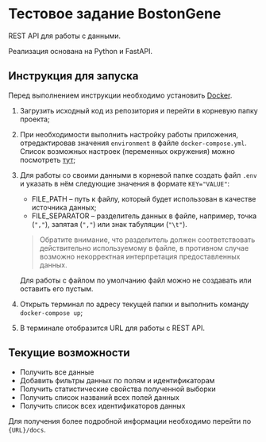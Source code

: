 # Тестовое задание BostonGene
REST API для работы с данными.

Реализация основана на Python и FastAPI.
## Инструкция для запуска
Перед выполнением инструкции необходимо установить 
[Docker](https://docs.docker.com/get-docker/).
1. Загрузить исходный код из репозитория и перейти в корневую папку проекта;
2. При необходимости выполнить настройку работы приложения, отредактировав 
   значения ```environment``` в файле ```docker-compose.yml```.
   Список возможных настроек (переменных окружения) можно 
   посмотреть [тут](https://github.com/tiangolo/uvicorn-gunicorn-fastapi-docker);
3. Для работы со своими данными в корневой папке создать файл ```.env``` и указать в нём следующие значения 
   в формате ```KEY="VALUE"```:
   - FILE_PATH – путь к файлу, который будет использован в качестве источника данных;
   - FILE_SEPARATOR – разделитель данных в файле, например, точка (`````","`````), 
     запятая (```","```) или знак табуляции (`````"\t"`````).
     
   > Обратите внимание, что разделитель должен соответствовать действительно используемому в файле, 
   в противном случае возможно некорректная интерпретация предоставленных данных.
   
   Для работы с файлом по умолчанию файл можно не создавать или оставить его пустым.
4. Открыть терминал по адресу текущей папки и выполнить команду ```docker-compose up```;
5. В терминале отобразится URL для работы с REST API.
## Текущие возможности
- Получить все данные
- Добавить фильтры данных по полям и идентификаторам
- Получить статистические свойства полученной выборки
- Получить список названий всех полей данных
- Получить список всех идентификаторов данных

Для получения более подробной информации необходимо перейти по ```{URL}/docs```.
